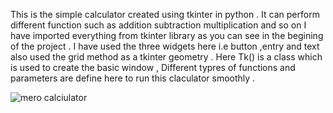 This is the simple calculator created using tkinter in python .
It can perform different function such as addition subtraction multiplication and so on 
I have imported everything from  tkinter library as you can see in the begining of the project . I have used the three widgets here i.e button ,entry and text also used the grid method as a tkinter geometry .
Here Tk() is a class which is used to create the basic window , Different typres of functions and parameters are define here to run this claculator smoothly .




![mero calciulator](https://user-images.githubusercontent.com/78842522/115868597-6ac25800-a45c-11eb-8eee-e042ff4a7de4.PNG)

